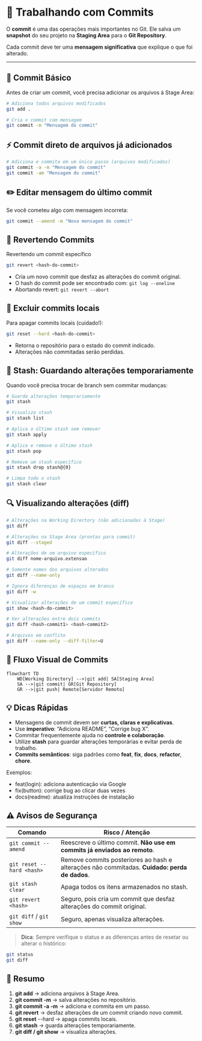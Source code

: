 # 📝 Trabalhando com Commits

O **commit** é uma das operações mais importantes no Git. Ele salva um **snapshot** do seu projeto na **Staging Area** para o **Git Repository**.

Cada commit deve ter uma **mensagem significativa** que explique o que foi alterado.

---

## 📌 Commit Básico

Antes de criar um commit, você precisa adicionar os arquivos à Stage Area:

```bash
# Adiciona todos arquivos modificados
git add .

# Cria o commit com mensagem
git commit -m "Mensagem do commit"
```

## ⚡ Commit direto de arquivos já adicionados
```bash
# Adiciona e commita em um único passo (arquivos modificados)
git commit -a -m "Mensagem do commit"
git commit -am "Mensagem do commit"
```

## ✏️ Editar mensagem do último commit
Se você cometeu algo com mensagem incorreta:
```bash
git commit --amend -m "Nova mensagem do commit"
```

## 🔄 Revertendo Commits
Revertendo um commit específico
```bash
git revert <hash-do-commit>
```
- Cria um novo commit que desfaz as alterações do commit original.
- O hash do commit pode ser encontrado com: `git log --oneline`
- Abortando revert: `git revert --abort`

## 🚫 Excluir commits locais
Para apagar commits locais (cuidado!):
```bash
git reset --hard <hash-do-commit>
```
- Retorna o repositório para o estado do commit indicado.
- Alterações não commitadas serão perdidas.

## 💾 Stash: Guardando alterações temporariamente
Quando você precisa trocar de branch sem commitar mudanças:
```bash
# Guarda alterações temporariamente
git stash

# Visualiza stash
git stash list

# Aplica o último stash sem remover
git stash apply

# Aplica e remove o último stash
git stash pop

# Remove um stash específico
git stash drop stash@{0}

# Limpa todo o stash
git stash clear
```

## 🔍 Visualizando alterações (diff)
```bash
# Alterações na Working Directory (não adicionadas à Stage)
git diff

# Alterações na Stage Area (prontas para commit)
git diff --staged

# Alterações de um arquivo específico
git diff nome-arquivo.extensao

# Somente nomes dos arquivos alterados
git diff --name-only

# Ignora diferenças de espaços em branco
git diff -w

# Visualizar alterações de um commit específico
git show <hash-do-commit>

# Ver alterações entre dois commits
git diff <hash-commit1> <hash-commit2>

# Arquivos em conflito
git diff --name-only --diff-filter=U

```

## 🎯 Fluxo Visual de Commits
```mermaid
flowchart TD
    WD[Working Directory] -->|git add| SA[Staging Area]
    SA -->|git commit| GR[Git Repository]
    GR -->|git push| Remote[Servidor Remoto]
```


## 💡 Dicas Rápidas
- Mensagens de commit devem ser **curtas, claras e explicativas**.
- Use **imperativo**: “Adiciona README”, “Corrige bug X”.
- Commitar frequentemente ajuda no **controle e colaboração**.
- Utilize **stash** para guardar alterações temporárias e evitar perda de trabalho.
- **Commits semânticos**: siga padrões como **feat**, **fix**, **docs**, **refactor**, **chore**.  

Exemplos:  
- feat(login): adiciona autenticação via Google
- fix(button): corrige bug ao clicar duas vezes
- docs(readme): atualiza instruções de instalação

## ⚠️ Avisos de Segurança

| Comando | Risco / Atenção |
|---------|----------------|
| `git commit --amend` | Reescreve o último commit. **Não use em commits já enviados ao remoto**. |
| `git reset --hard <hash>` | Remove commits posteriores ao hash e alterações não commitadas. **Cuidado: perda de dados**. |
| `git stash clear` | Apaga todos os itens armazenados no stash. |
| `git revert <hash>` | Seguro, pois cria um commit que desfaz alterações do commit original. |
| `git diff` / `git show` | Seguro, apenas visualiza alterações. |

> **Dica**: Sempre verifique o status e as diferenças antes 
> de resetar ou alterar o histórico:
```bash
git status
git diff
```

## 📌 Resumo
1. **git add** → adiciona arquivos à Stage Area.
2. **git commit -m** → salva alterações no repositório.
3. **git commit -a -m** → adiciona e commita em um passo.
4. **git revert** → desfaz alterações de um commit criando novo commit.
5. **git reset** --hard → apaga commits locais.
6. **git stash** → guarda alterações temporariamente.
7. **git diff / git show** → visualiza alterações.
